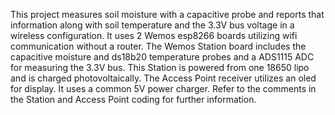 This project measures soil moisture with a capacitive probe and reports that information along with soil temperature and the 3.3V bus voltage in a wireless configuration.  It uses 2 Wemos esp8266 boards utilizing wifi communication without a router.  The Wemos Station board includes the capacitive moisture and ds18b20 temperature probes and a ADS1115 ADC for measuring the 3.3V bus.  This Station is powered from one 18650 lipo and is charged photovoltaically.  The Access Point receiver utilizes an oled for display. It uses a common 5V power charger.  Refer to the comments in the Station and Access Point coding for further information.
